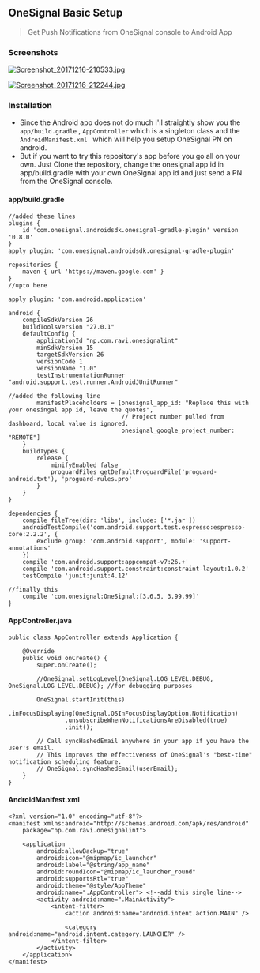 ## OneSignal Basic Setup
>Get Push Notifications from OneSignal console to Android App

### Screenshots
[![Screenshot_20171216-210533.jpg](https://s7.postimg.org/gf2qejpgr/Screenshot_20171216-210533.jpg)](https://postimg.org/image/renxq5fvr/)

[![Screenshot_20171216-212244.jpg](https://s7.postimg.org/7k1w41ntn/Screenshot_20171216-212244.jpg)](https://postimg.org/image/89kogeod3/)

### Installation ###
* Since the Android app does not do much I'll straightly show you the     `app/build.gradle` , `AppController` which is a singleton class and the `AndroidManifest.xml ` which will help you setup OneSignal PN on android.
* But if you want to try this repository's app before you go all on your own. Just Clone the repository, change the onesignal app id in  app/build.gradle with your own OneSignal app id and just send a PN from the OneSignal console.

#### app/build.gradle
```
//added these lines
plugins {
    id 'com.onesignal.androidsdk.onesignal-gradle-plugin' version '0.8.0'
}
apply plugin: 'com.onesignal.androidsdk.onesignal-gradle-plugin'

repositories {
    maven { url 'https://maven.google.com' }
}
//upto here

apply plugin: 'com.android.application'

android {
    compileSdkVersion 26
    buildToolsVersion "27.0.1"
    defaultConfig {
        applicationId "np.com.ravi.onesignalint"
        minSdkVersion 15
        targetSdkVersion 26
        versionCode 1
        versionName "1.0"
        testInstrumentationRunner "android.support.test.runner.AndroidJUnitRunner"

//added the following line
        manifestPlaceholders = [onesignal_app_id: "Replace this with your onesingal app id, leave the quotes",
                                // Project number pulled from dashboard, local value is ignored.
                                onesignal_google_project_number: "REMOTE"]
    }
    buildTypes {
        release {
            minifyEnabled false
            proguardFiles getDefaultProguardFile('proguard-android.txt'), 'proguard-rules.pro'
        }
    }
}

dependencies {
    compile fileTree(dir: 'libs', include: ['*.jar'])
    androidTestCompile('com.android.support.test.espresso:espresso-core:2.2.2', {
        exclude group: 'com.android.support', module: 'support-annotations'
    })
    compile 'com.android.support:appcompat-v7:26.+'
    compile 'com.android.support.constraint:constraint-layout:1.0.2'
    testCompile 'junit:junit:4.12'

//finally this
    compile 'com.onesignal:OneSignal:[3.6.5, 3.99.99]'
}

```

#### AppController.java

```
public class AppController extends Application {

    @Override
    public void onCreate() {
        super.onCreate();

        //OneSignal.setLogLevel(OneSignal.LOG_LEVEL.DEBUG, OneSignal.LOG_LEVEL.DEBUG); //for debugging purposes

        OneSignal.startInit(this)
                .inFocusDisplaying(OneSignal.OSInFocusDisplayOption.Notification)
                .unsubscribeWhenNotificationsAreDisabled(true)
                .init();

        // Call syncHashedEmail anywhere in your app if you have the user's email.
        // This improves the effectiveness of OneSignal's "best-time" notification scheduling feature.
        // OneSignal.syncHashedEmail(userEmail);
    }
}

```

#### AndroidManifest.xml

```
<?xml version="1.0" encoding="utf-8"?>
<manifest xmlns:android="http://schemas.android.com/apk/res/android"
    package="np.com.ravi.onesignalint">

    <application
        android:allowBackup="true"
        android:icon="@mipmap/ic_launcher"
        android:label="@string/app_name"
        android:roundIcon="@mipmap/ic_launcher_round"
        android:supportsRtl="true"
        android:theme="@style/AppTheme"
        android:name=".AppController"> <!--add this single line-->
        <activity android:name=".MainActivity">
            <intent-filter>
                <action android:name="android.intent.action.MAIN" />

                <category android:name="android.intent.category.LAUNCHER" />
            </intent-filter>
        </activity>
    </application>
</manifest>
```



